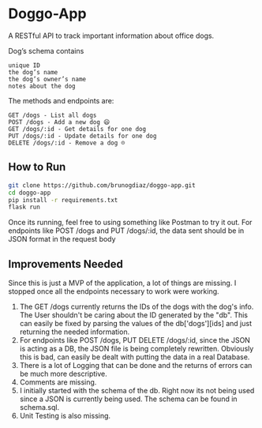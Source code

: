 # Doggo-App

A RESTful API to track important information about office dogs. 

Dog’s schema contains
```
unique ID
the dog’s name
the dog’s owner’s name
notes about the dog
```

The methods and endpoints are:
```
GET /dogs - List all dogs
POST /dogs - Add a new dog 😄
GET /dogs/:id - Get details for one dog
PUT /dogs/:id - Update details for one dog
DELETE /dogs/:id - Remove a dog ☹️
```

## How to Run

```bash
git clone https://github.com/brunogdiaz/doggo-app.git
cd doggo-app
pip install -r requirements.txt
flask run
```

Once its running, feel free to using something like Postman to try it out.
For endpoints like POST /dogs and PUT /dogs/:id, the data sent should be in JSON format in the request body

## Improvements Needed

Since this is just a MVP of the application, a lot of things are missing. I stopped once all the endpoints necessary to work were working. 

1. The GET /dogs currently returns the IDs of the dogs with the dog's info. The User shouldn't be caring about the ID generated by the "db". This can easily be fixed by parsing the values of the db['dogs'][ids] and just returning the needed information. 
2. For endpoints like POST /dogs, PUT DELETE /dogs/:id, since the JSON is acting as a DB, the JSON file is being completely rewritten. Obviously this is bad, can easily be dealt with putting the data in a real Database.
3. There is a lot of Logging that can be done and the returns of errors can be much more descriptive.
4. Comments are missing.
5. I initially started with the schema of the db. Right now its not being used since a JSON is currently being used. The schema can be found in schema.sql.
6. Unit Testing is also missing.

